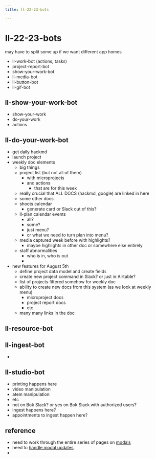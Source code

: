 ```yaml
---
title: ll-22-23-bots

---
```


# ll-22-23-bots

may have to split some up if we want different app homes

- ll-work-bot (actions, tasks)
- project-report-bot
- show-your-work-bot
- ll-media-bot
- ll-button-bot
- ll-gif-bot


## ll-show-your-work-bot

- show-your-work
- do-your-work
- actions

## ll-do-your-work-bot

- get daily hackmd
- launch project
- weekly doc elements
    - big things
    - project list (but not all of them)
        - with microprojects
        - and actions
            - that are for this week
    - really crucial that ALL DOCS (hackmd, google) are linked in here
    - some other docs
    - shoots calendar
        - generate card or Slack out of this?
    - ll-plan calendar events
        - all? 
        - some?
        - just menu?
        - or what we need to turn plan into menu?
    - media captured week before with highlights?
        - maybe highlights in other doc or somewhere else entirely
    - staff abnormalities
        - who is in, who is out
        - 
- new features for August 5th
    - define project data model and create fields
    - create new project command in Slack? or just in Airtable?
    - list of projects filtered somehow for weekly doc
    - ability to create new docs from this system (as we look at weekly menu)
        - microproject docs
        - project report docs
        - etc
    - many many links in the doc

## ll-resource-bot


## ll-ingest-bot

- 

## ll-studio-bot

- printing happens here
- video manipulation
- atem manipulation
- etc
- not on Bok Slack? or yes on Bok Slack with authorized users?
- ingest happens here?
- appointments to ingest happen here?

## reference

- need to work through the entire series of pages on [modals](https://api.slack.com/surfaces/modals/using#next)
- need to [handle modal updates](https://api.slack.com/methods/views.update)
- 